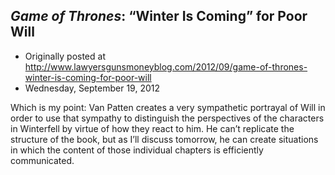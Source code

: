 ## <em>Game of Thrones</em>: “Winter Is Coming” for Poor Will

 * Originally posted at http://www.lawyersgunsmoneyblog.com/2012/09/game-of-thrones-winter-is-coming-for-poor-will
 * Wednesday, September 19, 2012

Which is my point: Van Patten creates a very sympathetic portrayal  of Will in order to use that sympathy to distinguish the perspectives of  the characters in Winterfell by virtue of how they react to him. He  can’t replicate the structure of the book, but as I’ll discuss tomorrow,  he can create situations in which the content of those individual  chapters is efficiently communicated.